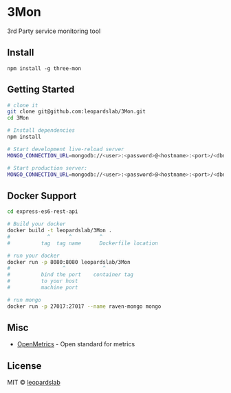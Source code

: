# 3Mon

3rd Party service monitoring tool

## Install

```
npm install -g three-mon
```

## Getting Started

```sh
# clone it
git clone git@github.com:leopardslab/3Mon.git
cd 3Mon

# Install dependencies
npm install

# Start development live-reload server
MONGO_CONNECTION_URL=mongodb://<user>:<password>@<hostname>:<port>/<dbname> PORT=8080 npm run dev

# Start production server:
MONGO_CONNECTION_URL=mongodb://<user>:<password>@<hostname>:<port>/<dbname> PORT=8080 npm start
```

## Docker Support

```sh
cd express-es6-rest-api

# Build your docker
docker build -t leopardslab/3Mon .
#            ^      ^         ^
#          tag  tag name      Dockerfile location

# run your docker
docker run -p 8080:8080 leopardslab/3Mon
#                 ^            ^
#          bind the port    container tag
#          to your host
#          machine port

# run mongo
docker run -p 27017:27017 --name raven-mongo mongo
```

## Misc

- [OpenMetrics](https://openmetrics.io/) - Open standard for metrics

## License

MIT © [leopardslab](https://github.com/leopardslab)
